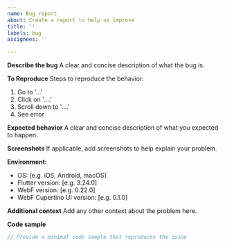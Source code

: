 ```yaml
---
name: Bug report
about: Create a report to help us improve
title: ''
labels: bug
assignees: ''

---
```


**Describe the bug**
A clear and concise description of what the bug is.

**To Reproduce**
Steps to reproduce the behavior:
1. Go to '...'
2. Click on '....'
3. Scroll down to '....'
4. See error

**Expected behavior**
A clear and concise description of what you expected to happen.

**Screenshots**
If applicable, add screenshots to help explain your problem.

**Environment:**
 - OS: [e.g. iOS, Android, macOS]
 - Flutter version: [e.g. 3.24.0]
 - WebF version: [e.g. 0.22.0]
 - WebF Cupertino UI version: [e.g. 0.1.0]

**Additional context**
Add any other context about the problem here.

**Code sample**
```dart
// Provide a minimal code sample that reproduces the issue
```